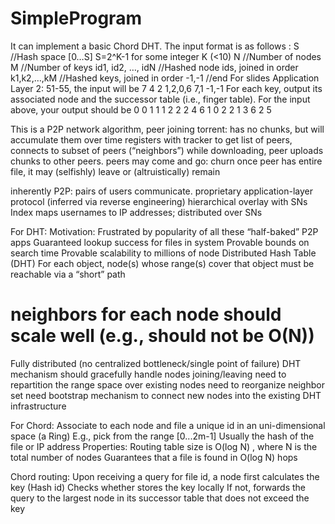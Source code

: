 # SimpleProgram
It can implement a basic Chord DHT. The input format is as follows :
 S //Hash space [0…S] S=2^K-1 for some integer K (<10)
 N //Number of nodes
 M //Number of keys
 id1, id2, …, idN //Hashed node ids, joined in order
k1,k2,…,kM //Hashed keys, joined in order
-1,-1 //end
 For slides Application Layer 2: 51-55, the input will be
 7
 4
 2
 1,2,0,6
 7,1
 -1,-1
 For each key, output its associated node and the successor table (i.e., finger table).
For the input above, your output should be
 0
 0 1 1
 1 2 2
 2 4 6
 1
 0 2 2
 1 3 6
 2 5 

This is a P2P network algorithm, peer joining torrent: 
has no chunks, but will accumulate them over time
registers with tracker to get list of peers, connects to subset of peers (“neighbors”)
while downloading,  peer uploads chunks to other peers. 
peers may come and go: churn
once peer has entire file, it may (selfishly) leave or (altruistically) remain

inherently P2P: pairs of users communicate.
proprietary application-layer protocol (inferred via reverse engineering) 
hierarchical overlay with SNs
Index maps usernames to IP addresses; distributed over SNs

For DHT:
Motivation:
Frustrated by popularity of all these “half-baked” P2P apps 
Guaranteed lookup success for files in system
Provable bounds on search time
Provable scalability to millions of node
Distributed Hash Table (DHT)
For each object, node(s) whose range(s) cover that object must be reachable via a “short” path
# neighbors for each node should scale well (e.g., should not be O(N))
Fully distributed (no centralized bottleneck/single point of failure)
DHT mechanism should gracefully handle nodes joining/leaving 
need to repartition the range space over existing nodes
need to reorganize neighbor set
need bootstrap mechanism to connect new nodes into the existing DHT infrastructure

For Chord:
 Associate to each node and file a unique id in an uni-dimensional space (a Ring)
E.g., pick from the range [0...2m-1]
Usually the hash of the file or  IP address
Properties:
Routing table size is O(log N) , where N is the total number of nodes
Guarantees that a file is found in O(log N) hops

Chord routing: Upon receiving a query for file id, a node first calculates the key (Hash id)
Checks whether stores the key locally
If not, forwards the query to the largest node in its successor table that does not exceed the key
